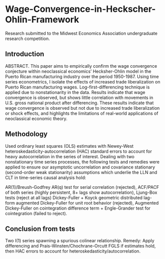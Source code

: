 # Wage-Convergence-in-Heckscher-Ohlin-Framework
Research submitted to the Midwest Economics Association undergraduate research competition.

## Introduction
ABSTRACT. This paper aims to empirically confirm the wage convergence conjecture within neoclassical economics’ Hecksher-Ohlin model in the Puerto Rican manufacturing industry over the period 1950-1987. Using time series econometrics, I isolate the effects of increased trade liberalization on Puerto Rican manufacturing wages. Log-first-differencing technique is applied due to nonstationarity in the data. Results indicate that wage convergence is observed, but shows little correlation with movements in U.S. gross national product after differencing. These results indicate that wage convergence is observed but not due to increased trade liberalization or shock effects, and highlights the limitations of real-world applications of neoclassical economic theory.

## Methodology
Used ordinary least squares (OLS) estimates with Newey-West heteroskedasticity-autocorrelation (HAC) standard errors to account for heavy autocorrelation in the series of interest. Dealing with two nonstationary time series processes, the following tests and remedies were applied to ensure our asymptotic uncorrelation and covariance stationary (second-order weak stationarity) assumptions which underlie the LLN and CLT in time-series causal analysis hold:

AR(1)/Breush-Godfrey AR(q) test for serial correlation (rejected),
ACF/PACF of both series (highly persistent, 8+ lags show autocorrelation),
Ljung-Box tests (reject at all lags)
Dickey-Fuller + Koyck geometric distributed lag-form augmented Dickey-Fuller for unit root behavior (rejected),
Augmented Dickey-Fuller on cointegration difference term + Engle-Grander test for cointegration (failed to reject).

## Conclusion from tests
Two I(1) series spawning a spurious colinear relationship. Remedy: Apply differencing and Prais-Winsten/Chochrane-Orcutt FGLS if estimates hold, then HAC errors to account for heteroskedasticity/autocorrelation.
